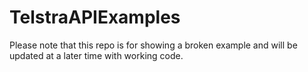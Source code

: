 # TelstraAPIExamples

Please note that this repo is for showing a broken example and will be updated at a later time with working code.
